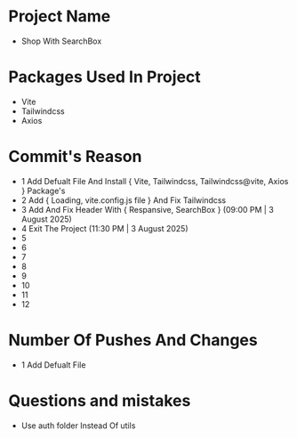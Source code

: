 # Project Name

- Shop With SearchBox

# Packages Used In Project

- Vite
- Tailwindcss
- Axios

# Commit's Reason

- 1 Add Defualt File And Install { Vite, Tailwindcss, Tailwindcss@vite, Axios } Package's
- 2 Add { Loading, vite.config.js file } And Fix Tailwindcss
- 3 Add And Fix Header With { Respansive, SearchBox } (09:00 PM | 3 August 2025)
- 4 Exit The Project (11:30 PM | 3 August 2025)
- 5
- 6
- 7
- 8
- 9
- 10
- 11
- 12

# Number Of Pushes And Changes

- 1 Add Defualt File

# Questions and mistakes

- Use auth folder Instead Of utils
